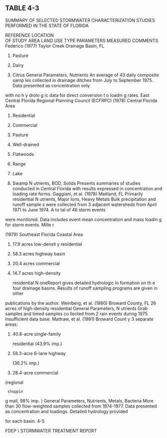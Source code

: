 ## TABLE  4-3 
 
SUMMARY  OF  SELECTED  STORMWATER  CHARACTERIZATION 
STUDIES  PERFORMED  IN  THE  STATE  OF  FLORIDA 
 
REFERENCE 
LOCATION  
OF  STUDY 
AREA 
LAND  USE 
TYPE 
PARAMETERS 
MEASURED 
COMMENTS 
Federico 
(1977) 
Taylor Creek 
Drainage Basin, 
FL 
1.  Pasture
2.  Dairy 

3.  Citrus
General Parameters, 
Nutrients 
An average of 43 daily composite samp
les collected in drainage ditches 
from July to September 1975.  Data presented as concentration only 

with no h
y
drolo
g
ic data for direct conversion 
t
o loadin
g
 rates.
East Central 
Florida 
Regional 
Planning 
Council 
(ECFRPC) 
(1978) 
Central Florida 
Area 
1.  Residential
2.  Commercial 

3.  Pasture 

4.  Well-drained 

5.  Flatwoods 

6.  Range 

7.  Lake 

8.  Swamp
N
utrients, BOD, 
Solids 
Presents summaries of studies conducted in Central Florida with results 
expressed in concentration and loading rate forms. 
Gaggiani, 
et al. 
(1978) 
Maitland, FL Primarily residential
N
utrients, Major Ions, 
Heavy Metals 
Bulk precipitation and runoff sample
s were collected from 3 adjacent 
watersheds from April 1971 to  June 1974.  A to tal of 46 storm events 

were monitored.  Data includes 
event mean concentration and mass 
loadin
g
 for storm events. 
Mille
r
 
(1979) 
Southeast Florida 
Coastal Area 
1.  17.9 acres low-densit
y
     residential 
2.  58.3 acres highway basin 

3.  20.4 acres commercial 

4.  14.7 acres high-density 

     residential
N
oneReport gives detailed hydrologic in formation on th e four drainage 
basins.  Results of runoff sampling programs are given in other 

publications by the author. 
Weinberg, 
et al. (1980) 
Broward County, 
FL 
26 acres of high-density 
residential
General Parameters, 
N
utrients
Grab samples and timed samples co
llected from 2 rain events during 
1975.  Insufficient data base.
Mattraw, et al. 
(1981) 
Broward Count
y
 3 separate areas:
1.  40.8-acre single-family 

      residential (43.9% imp.) 

2.  58.3-acre 6-lane highway 

     (36.2% imp.) 

3.  28.4-acre commercial 

(regional 

     shoppin
g
 mall, 98% imp. )
General Parameters, 
Nutrients, Metals, 
Bacteria 
More than 30 flow-weighted samples collected from 1974-1977.  Data 
presented as concentration and loadings.  Detailed hydrology provided 

for each basin. 
4-5

 
FDEP \ STORMWATER  TREATMENT  REPORT
